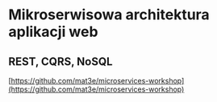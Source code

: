 # Mikroserwisowa architektura aplikacji web
## REST, CQRS, NoSQL

[https://github.com/mat3e/microservices-workshop](https://github.com/mat3e/microservices-workshop)